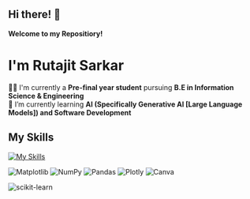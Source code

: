 ## Hi there! 👋
__Welcome to my Repositiory!__

# I'm Rutajit Sarkar
👨‍🎓 I'm currently a **Pre-final year student** pursuing **B.E in Information Science & Engineering** 
</br>
🌱 I’m currently learning **AI (Specifically Generative AI [Large Language Models]) and Software Development**

## My Skills ##
[![My Skills](https://skills.thijs.gg/icons?i=py,cpp,c,html,css,js,mysql,mongodb,nodejs,figma)](https://skills.thijs.gg) </br>


![Matplotlib](https://img.shields.io/badge/Matplotlib-%23ffffff.svg?style=for-the-badge&logo=Matplotlib&logoColor=black)
![NumPy](https://img.shields.io/badge/numpy-%23013243.svg?style=for-the-badge&logo=numpy&logoColor=white)
![Pandas](https://img.shields.io/badge/pandas-%23150458.svg?style=for-the-badge&logo=pandas&logoColor=white)
![Plotly](https://img.shields.io/badge/Plotly-%233F4F75.svg?style=for-the-badge&logo=plotly&logoColor=white)
![Canva](https://img.shields.io/badge/Canva-%2300C4CC.svg?style=for-the-badge&logo=Canva&logoColor=white)

![scikit-learn](https://img.shields.io/badge/scikitlearn-F7931E.svg?style=for-the-badge&logo=scikit-learn&logoColor=white)
<!--
![Django](https://img.shields.io/badge/django-%23092E20.svg?style=for-the-badge&logo=django&logoColor=white)
	![TensorFlow](https://img.shields.io/badge/TensorFlow-%23FF6F00.svg?style=for-the-badge&logo=TensorFlow&logoColor=white)
 ![PyTorch](https://img.shields.io/badge/PyTorch-%23EE4C2C.svg?style=for-the-badge&logo=PyTorch&logoColor=white)
 ![Power Bi](https://img.shields.io/badge/power_bi-F2C811?style=for-the-badge&logo=powerbi&logoColor=black)
 ![FastAPI](https://img.shields.io/badge/FastAPI-005571?style=for-the-badge&logo=fastapi)
 ![Flask](https://img.shields.io/badge/flask-%23000.svg?style=for-the-badge&logo=flask&logoColor=white)
 	![Flutter](https://img.shields.io/badge/Flutter-%2302569B.svg?style=for-the-badge&logo=Flutter&logoColor=white)
  ![AWS](https://img.shields.io/badge/AWS-%23FF9900.svg?style=for-the-badge&logo=amazon-aws&logoColor=white)
	![Azure](https://img.shields.io/badge/azure-%230072C6.svg?style=for-the-badge&logo=microsoftazure&logoColor=white)
 ![Heroku](https://img.shields.io/badge/heroku-%23430098.svg?style=for-the-badge&logo=heroku&logoColor=white)
 ![Jupyter Notebook](https://img.shields.io/badge/jupyter-%23FA0F00.svg?style=for-the-badge&logo=jupyter&logoColor=white)
 ![Docker](https://img.shields.io/badge/docker-%230db7ed.svg?style=for-the-badge&logo=docker&logoColor=white) -->



<!--
**rutajit-sarkar/rutajit-sarkar** is a ✨ _special_ ✨ repository because its `README.md` (this file) appears on your GitHub profile.

Here are some ideas to get you started:

- 🔭 I’m currently working on ...
- 🌱 I’m currently learning ...
- 👯 I’m looking to collaborate on ...
- 🤔 I’m looking for help with ...
- 💬 Ask me about ...
- 📫 How to reach me: ...
- 😄 Pronouns: ...
- ⚡ Fun fact: ...
-->
